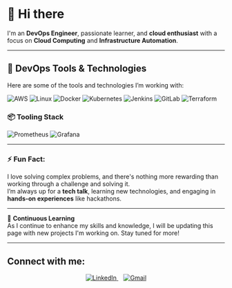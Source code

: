 # 👋 Hi there

I'm an **DevOps Engineer**, passionate learner, and **cloud enthusiast** with a focus on **Cloud Computing** and **Infrastructure Automation**. 

---

## 🚀 DevOps Tools & Technologies

Here are some of the tools and technologies I’m working with:

![AWS](https://img.icons8.com/color/150/000000/amazon-web-services.png)
![Linux](https://img.icons8.com/color/150/000000/linux.png)
![Docker](https://img.icons8.com/color/150/000000/docker.png)
![Kubernetes](https://img.icons8.com/color/150/000000/kubernetes.png)
![Jenkins](https://img.icons8.com/color/150/000000/jenkins.png)
![GitLab](https://img.icons8.com/color/150/000000/gitlab.png)
![Terraform](https://img.icons8.com/color/150/000000/terraform.png)
### 📦 Tooling Stack

<p align="left">
  <img src="https://img.icons8.com/color/150/000000/prometheus.png" alt="Prometheus"/>
  <img src="https://img.icons8.com/color/150/000000/grafana.png" alt="Grafana"/>
</p>


---

### ⚡ Fun Fact:

I love solving complex problems, and there's nothing more rewarding than working through a challenge and solving it.  
I’m always up for a **tech talk**, learning new technologies, and engaging in **hands-on experiences** like hackathons.


---

🔄 **Continuous Learning**  
As I continue to enhance my skills and knowledge, I will be updating this page with new projects I'm working on. Stay tuned for more!

---
## Connect with me:

<p align="center">
  <a href="https://www.linkedin.com/in/jatt">
    <img src="https://img.icons8.com/color/50/000000/linkedin.png" alt="LinkedIn" />
  </a>
  &nbsp;&nbsp;
  <a href="mailto:xyzuser13@gmail.com">
    <img src="https://img.icons8.com/color/50/000000/gmail-new.png" alt="Gmail" />
  </a>
</p>

